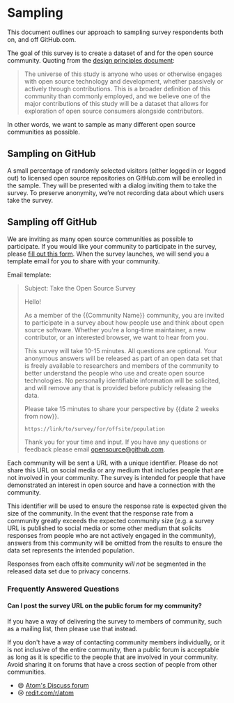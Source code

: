 # Sampling

This document outlines our approach to sampling survey respondents both on, and off GitHub.com.

The goal of this survey is to create a dataset of and for the open source community. Quoting from the [design principles document](design-principles.md):

> The universe of this study is anyone who uses or otherwise engages with open source technology and development, whether passively or actively through contributions. This is a broader definition of this community than commonly employed, and we believe one of the major contributions of this study will be a dataset that allows for exploration of open source consumers alongside contributors.

In other words, we want to sample as many different open source communities as possible.

## Sampling on GitHub

A small percentage of randomly selected visitors (either logged in or logged out) to licensed open source repositories on GitHub.com will be enrolled in the sample. They will be presented with a dialog inviting them to take the survey.  To preserve anonymity, we’re not recording data about which users take the survey.

## Sampling off GitHub

[community-application]: https://goo.gl/forms/c9iU2jgbnHXaaKBt1

We are inviting as many open source communities as possible to participate. If you would like your community to participate in the survey, please [fill out this form][community-application]. When the survey launches, we will send you a template email for you to share with your community.

Email template:

> Subject: Take the Open Source Survey
>
> Hello!
>
> As a member of the {{Community Name}} community, you are invited to participate in a survey about how people use and think about open source software. Whether you're a long-time maintainer, a new contributor, or an interested browser, we want to hear from you.
>
> This survey will take 10-15 minutes. All questions are optional. Your anonymous answers will be released as part of an open data set that is freely available to researchers and members of the community to better understand the people who use and create open source technologies. No personally identifiable information will be solicited, and will remove any that is provided before publicly releasing the data.
>
> Please take 15 minutes to share your perspective by {{date 2 weeks from now}}.
>
>     https://link/to/survey/for/offsite/population
>
> Thank you for your time and input. If you have any questions or feedback please email opensource@github.com.

Each community will be sent a URL with a unique identifier. Please do not share this URL on social media or any medium that includes people that are not involved in your community. The survey is intended for people that have demonstrated an interest in open source and have a connection with the community.

This identifier will be used to ensure the response rate is expected given the size of the community. In the event that the response rate from a community greatly exceeds the expected community size (e.g. a survey URL is published to social media or some other medium that solicits responses from people who are not actively engaged in the community), answers from this community will be omitted from the results to ensure the data set represents the intended population.

Responses from each offsite community _will not_ be segmented in the released data set due to privacy concerns.

### Frequently Answered Questions

#### Can I post the survey URL on the public forum for my community?

If you have a way of delivering the survey to members of community, such as a mailing list, then please use that instead.

If you don't have a way of contacting community members individually, or it is not inclusive of the entire community, then a public forum is acceptable as long as it is specific to the people that are involved in your community. Avoid sharing it on forums that have a cross section of people from other communities.

- 😄 [Atom's Discuss forum](https://discuss.atom.io/)
- 😢 [redit.com/r/atom](https://www.reddit.com/r/atom/)
